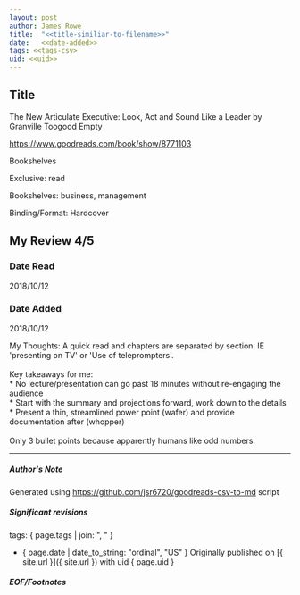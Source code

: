 ```yaml
---
layout: post
author: James Rowe
title:  "<<title-similiar-to-filename>>"
date:   <<date-added>>
tags: <<tags-csv>
uid: <<uid>>
---
```


<!-- highly dependent on how you personally use jekyll templates, and how you want this to show up -->

## Title

The New Articulate Executive: Look, Act and Sound Like a Leader by Granville Toogood
Empty 

https://www.goodreads.com/book/show/8771103

Bookshelves

Exclusive: read

Bookshelves: business, management

Binding/Format: Hardcover

## My Review 4/5

### Date Read
2018/10/12

### Date Added
2018/10/12

My Thoughts: A quick read and chapters are separated by section. IE 'presenting on TV' or 'Use of teleprompters'.<br/><br/>Key takeaways for me:<br/>* No lecture/presentation can go past 18 minutes without re-engaging the audience<br/>* Start with the summary and projections forward, work down to the details<br/>* Present a thin, streamlined power point (wafer) and provide documentation after (whopper)<br/><br/>Only 3 bullet points because apparently humans like odd numbers.

---

##### Author's Note

Generated using https://github.com/jsr6720/goodreads-csv-to-md script

##### Significant revisions

tags: { page.tags | join: ", " } <!-- todo move this somewhere -->

- { page.date | date_to_string: "ordinal", "US" } Originally published on [{ site.url }]({ site.url }) with uid { page.uid }

##### EOF/Footnotes
